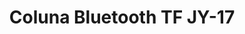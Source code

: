---
title: Coluna Bluetooth TF JY-17
price: 1500.00
sku: colunas
weight: 10
image: /assets/img/produtos/diversos/coluna_bluetooth.jpg
layout: page
---